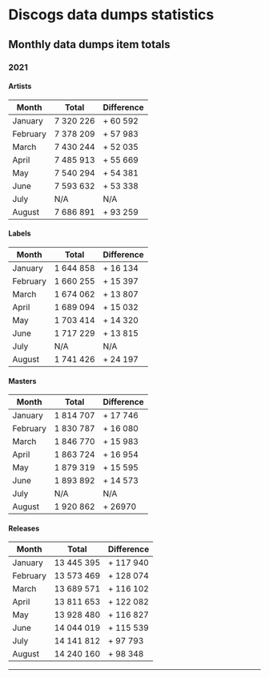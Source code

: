 # Discogs data dumps statistics

## Monthly data dumps item totals

### 2021

#### Artists

| Month     | Total     | Difference |
|-----------|-----------|------------|
| January   | 7 320 226 | + 60 592   |
| February  | 7 378 209 | + 57 983   |
| March     | 7 430 244 | + 52 035   |
| April     | 7 485 913 | + 55 669   |
| May       | 7 540 294 | + 54 381   |
| June      | 7 593 632 | + 53 338   |
| July      | N/A       | N/A        |
| August    | 7 686 891 | + 93 259   |


#### Labels

| Month     | Total     | Difference |
|-----------|-----------|------------|
| January   | 1 644 858 | + 16 134   |
| February  | 1 660 255 | + 15 397   |
| March     | 1 674 062 | + 13 807   |
| April     | 1 689 094 | + 15 032   |
| May       | 1 703 414 | + 14 320   |
| June      | 1 717 229 | + 13 815   |
| July      | N/A       | N/A        |
| August    | 1 741 426 | + 24 197   |

#### Masters

| Month     | Total     | Difference |
|-----------|-----------|------------|
| January   | 1 814 707 | + 17 746   |
| February  | 1 830 787 | + 16 080   |
| March     | 1 846 770 | + 15 983   |
| April     | 1 863 724 | + 16 954   |
| May       | 1 879 319 | + 15 595   |
| June      | 1 893 892 | + 14 573   |
| July      | N/A       | N/A        |
| August    | 1 920 862 | + 26970    |

#### Releases

| Month     | Total      | Difference |
|-----------|------------|------------|
| January   | 13 445 395 | + 117 940  |
| February  | 13 573 469 | + 128 074  |
| March     | 13 689 571 | + 116 102  |
| April     | 13 811 653 | + 122 082  |
| May       | 13 928 480 | + 116 827  |
| June      | 14 044 019 | + 115 539  |
| July      | 14 141 812 | +  97 793  |
| August    | 14 240 160 | +  98 348  |

---
